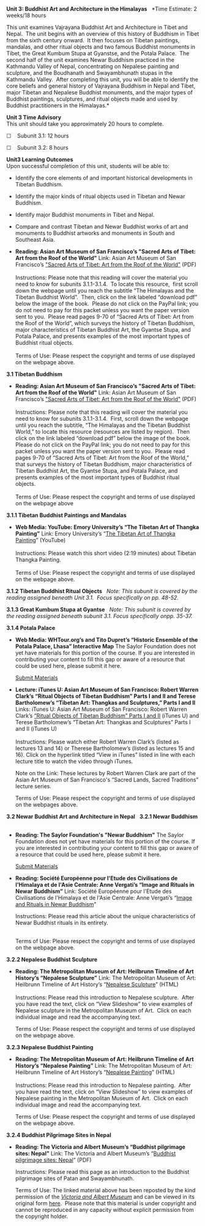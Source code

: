 **Unit 3: Buddhist Art and Architecture in the Himalayas** <span
id="3"></span> 
*Time Estimate: 2 weeks/18 hours  
  
 This unit examines Vajrayana Buddhist Art and Architecture in Tibet and
Nepal.  The unit begins with an overview of this history of Buddhism in
Tibet from the sixth century onward.  It then focuses on Tibetan
paintings, mandalas, and other ritual objects and two famous Buddhist
monuments in Tibet, the Great Kumbum Stupa at Gyanstse, and the Potala
Palace.  The second half of the unit examines Newar Buddhism practiced
in the Kathmandu Valley of Nepal, concentrating on Nepalese painting and
sculpture, and the Boudhanath and Swayambhunath stupas in the Kathmandu
Valley.  After completing this unit, you will be able to identify the
core beliefs and general history of Vajrayana Buddhism in Nepal and
Tibet, major Tibetan and Nepalese Buddhist monuments, and the major
types of Buddhist paintings, sculptures, and ritual objects made and
used by Buddhist practitioners in the Himalayas.*

**Unit 3 Time Advisory**  
This unit should take you approximately 20 hours to complete.

☐    Subunit 3.1: 12 hours

☐    Subunit 3.2: 8 hours

**Unit3 Learning Outcomes**  
Upon successful completion of this unit, students will be able to:

-   Identify the core elements of and important historical developments
    in Tibetan Buddhism.
-   Identify the major kinds of ritual objects used in Tibetan and Newar
    Buddhism.
-   Identify major Buddhist monuments in Tibet and Nepal.
-   Compare and contrast Tibetan and Newar Buddhist works of art and
    monuments to Buddhist artworks and monuments in South and Southeast
    Asia.

-   **Reading: Asian Art Museum of San Francisco’s "Sacred Arts of
    Tibet: Art from the Roof of the World"**
    Link: Asian Art Museum of San Francisco’s ["Sacred Arts of Tibet:
    Art from the Roof of the
    World"](http://blog.asianart.org/pdf/education/Sacred-Arts-of-Tibet.pdf)
    (PDF)  
        
     Instructions: Please note that this reading will cover the material
    you need to know for subunits 3.1.1-3.1.4.  To locate this
    resource,  first scroll down the webpage until you reach the
    subtitle “The Himalayas and the Tibetan Buddhist World”.  Then,
    click on the link labeled “download pdf” below the image of the
    book.  Please do not click on the PayPal link; you do not need to
    pay for this packet unless you want the paper version sent to you. 
    Please read pages 9-70 of “Sacred Arts of Tibet: Art from the Roof
    of the World”, which surveys the history of Tibetan Buddhism, major
    characteristics of Tibetan Buddhist Art, the Gyantse Stupa, and
    Potala Palace, and presents examples of the most important types of
    Buddhist ritual objects.  
        
     Terms of Use: Please respect the copyright and terms of use
    displayed on the webpage above.

**3.1 Tibetan Buddhism** <span id="3.1"></span> 
-   **Reading: Asian Art Museum of San Francisco’s "Sacred Arts of
    Tibet: Art from the Roof of the World"**
    Link: Asian Art Museum of San Francisco’s ["Sacred Arts of Tibet:
    Art from the Roof of the
    World"](http://blog.asianart.org/pdf/education/Sacred-Arts-of-Tibet.pdf) (PDF)  
        
     Instructions: Please note that this reading will cover the material
    you need to know for subunits 3.1.1-3.1.4.  First, scroll down the
    webpage until you reach the subtitle, “The Himalayas and the Tibetan
    Buddhist World,” to locate this resource (resources are listed by
    region).  Then click on the link labeled “download pdf” below the
    image of the book.  Please do not click on the PayPal link; you do
    not need to pay for this packet unless you want the paper version
    sent to you.  Please read pages 9-70 of “Sacred Arts of Tibet: Art
    from the Roof of the World,” that surveys the history of Tibetan
    Buddhism, major characteristics of Tibetan Buddhist Art, the Gyantse
    Stupa, and Potala Palace, and presents examples of the most
    important types of Buddhist ritual objects.  
        
     Terms of Use: Please respect the copyright and terms of use
    displayed on the webpage above

**3.1.1 Tibetan Buddhist Paintings and Mandalas** <span
id="3.1.1"></span> 
-   **Web Media: YouTube: Emory University’s “The Tibetan Art of Thangka
    Painting”**
    Link: Emory University’s “[The Tibetan Art of Thangka
    Painting](http://www.youtube.com/watch?v=qpYX43BmHig)” (YouTube)  
        
     Instructions: Please watch this short video (2:19 minutes) about
    Tibetan Thangka Painting.  
        
     Terms of Use: Please respect the copyright and terms of use
    displayed on the webpage above.

**3.1.2 Tibetan Buddhist Ritual Objects** <span id="3.1.2"></span> 
*Note:* *This subunit is covered by the reading assigned beneath Unit
3.1.  Focus specifically on pp. 48-52.*

**3.1.3 Great Kumbum Stupa at Gyantse** <span id="3.1.3"></span> 
*Note:* *This subunit is covered by the reading assigned beneath subunit
3.1. Focus specifically onpp. 35-37.*

**3.1.4 Potala Palace** <span id="3.1.4"></span> 
-   **Web Media: WHTour.org’s and Tito Dupret’s “Historic Ensemble of
    the Potala Palace, Lhasa” Interactive Map**
    The Saylor Foundation does not yet have materials for this portion
    of the course. If you are interested in contributing your content to
    fill this gap or aware of a resource that could be used here, please
    submit it here.

    [Submit Materials](/contribute/)

-   **Lecture: iTunes U: Asian Art Museum of San Francisco: Robert
    Warren Clark’s “Ritual Objects of Tibetan Buddhism” Parts I and II
    and Terese Bartholomew’s “Tibetan Art: Thangkas and Sculptures,”
    Parts I and II**
    Links: iTunes U: Asian Art Museum of San Francisco: Robert Warren
    Clark’s [“Ritual Objects of Tibetan Buddhism” Parts I and
    II](https://itunes.apple.com/us/itunes-u/sacred-lands-sacred-traditions/id381387014)
    (iTunes U) and Terese Bartholomew’s “Tibetan Art: Thangkas and
    Sculptures” Parts I and II (iTunes U)  
        
     Instructions: Please watch either Robert Warren Clark’s (listed as
    lectures 13 and 14) or Therese Bartholomew’s (listed as lectures 15
    and 16). Click on the hyperlink titled “View in iTunes” listed in
    line with each lecture title to watch the video through iTunes.  
      
     Note on the Link: These lectures by Robert Warren Clark are part of
    the Asian Art Museum of San Francisco's “Sacred Lands, Sacred
    Traditions” lecture series.  
      
     Terms of Use: Please respect the copyright and terms of use
    displayed on the webpages above.

**3.2 Newar Buddhist Art and Architecture in Nepal** <span
id="3.2"></span> 
**3.2.1 Newar Buddhism** <span id="3.2.1"></span> 
-   **Reading: The Saylor Foundation's "Newar Buddhism"**
    The Saylor Foundation does not yet have materials for this portion
    of the course. If you are interested in contributing your content to
    fill this gap or aware of a resource that could be used here, please
    submit it here.

    [Submit Materials](/contribute/)

-   **Reading: Société Européenne pour l'Etude des Civilisations de
    l'Himalaya et de l'Asie Centrale: Anne Vergati’s “Image and Rituals
    in Newar Buddhism”**
    Link: Société Européenne pour l'Etude des Civilisations de
    l'Himalaya et de l'Asie Centrale: Anne Vergati’s “[Image and Rituals
    in Newar
    Buddhism](http://seechac.org/en/activities/image-and-rituals-in-newar-buddhism/)”

      
     Instructions: Please read this article about the unique
    characteristics of Newar Buddhist rituals in its entirety.

       
     Terms of Use: Please respect the copyright and terms of use
    displayed on the webpage above.

**3.2.2 Nepalese Buddhist Sculpture** <span id="3.2.2"></span> 
-   **Reading: The Metropolitan Museum of Art: Heilbrunn Timeline of Art
    History’s “Nepalese Sculpture”**
    Link: The Metropolitan Museum of Art: Heilbrunn Timeline of Art
    History’s “[Nepalese
    Sculpture](http://www.metmuseum.org/toah/hd/neps/hd_neps.htm)”
    (HTML)  
        
     Instructions: Please read this introduction to Nepalese sculpture. 
    After you have read the text, click on “View Slideshow” to view
    examples of Nepalese sculpture in the Metropolitan Museum of Art. 
    Click on each individual image and read the accompanying text.  
      
     Terms of Use: Please respect the copyright and terms of use
    displayed on the webpage above.

**3.2.3 Nepalese Buddhist Painting** <span id="3.2.3"></span> 
-   **Reading: The Metropolitan Museum of Art: Heilbrunn Timeline of Art
    History’s “Nepalese Painting”**
    Link: The Metropolitan Museum of Art: Heilbrunn Timeline of Art
    History’s “[Nepalese
    Painting](http://www.metmuseum.org/toah/hd/nepp/hd_nepp.htm)”
    (HTML)  
        
     Instructions: Please read this introduction to Nepalese painting. 
    After you have read the text, click on “View Slideshow” to view
    examples of Nepalese painting in the Metropolitan Museum of Art. 
    Click on each individual image and read the accompanying text.  
      
     Terms of Use: Please respect the copyright and terms of use
    displayed on the webpage above.

**3.2.4 Buddhist Pilgrimage Sites in Nepal** <span id="3.2.4"></span> 
-   **Reading: The Victoria and Albert Museum’s “Buddhist pilgrimage
    sites: Nepal”**
    Link: The Victoria and Albert Museum’s “[Buddhist pilgrimage sites:
    Nepal](https://resources.saylor.org/archived/wp-content/uploads/2012/02/ARTH406-3.2.4-Buddhist-pilgrimage-sites-Nepal.pdf)”
    (PDF)  
      
     Instructions: Please read this page as an introduction to the
    Buddhist pilgrimage sites of Patan and Swayambhunath.  
      
     Terms of Use: The linked material above has been reposted by the
    kind permission of the *[Victoria and Albert
    Museum](http://www.vam.ac.uk/)* and can be viewed in its original
    form
    [here](http://www.vam.ac.uk/content/articles/b/buddhist-pilgrimage-sites-nepal/). 
    Please note that this material is under copyright and cannot be
    reproduced in any capacity without explicit permission from the
    copyright holder.


